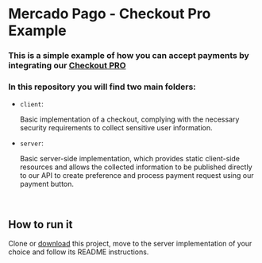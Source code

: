 # Mercado Pago - Checkout Pro Example

### This is a simple example of how you can accept payments by integrating our [Checkout PRO](https://www.mercadopago.com/developers/en/guides/online-payments/checkout-pro/introduction)

### In this repository you will find two main folders:

- `client`: 
  
    Basic implementation of a checkout, complying with the necessary security requirements to collect sensitive user information.

- `server`: 

    Basic server-side implementation, which provides static client-side resources and allows the collected information to be published directly to our API to create preference and process payment request using our payment button. 

<br>

## How to run it

Clone or [download](https://github.com/NaluFigueira/MercadoPagoExample/archive/refs/heads/main.zip) this project, move to the server implementation of your choice and follow its README instructions.
